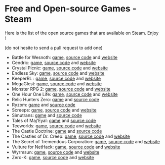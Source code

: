 Free and Open-source Games - Steam
==================================

Here is the list of the open source games that are available on Steam. Enjoy !

(do not hesite to send a pull request to add one)

- Battle for Wesnoth: [game](https://store.steampowered.com/app/599390/Battle_for_Wesnoth/), [source code](https://github.com/wesnoth/wesnoth) and [website](https://www.wesnoth.org/)
- Cendric: [game](https://store.steampowered.com/app/681460/Cendric/), [source code](https://github.com/tizian/Cendric2) and [website](http://cendric.ch/)
- Crystal Picnic: [game](https://store.steampowered.com/app/415890/Crystal_Picnic/), [source code](https://github.com/Nooskewl/crystal-picnic) and [website](https://nooskewl.ca/crystal-picnic/)
- Endless Sky: [game](http://store.steampowered.com/app/404410/Endless_Sky/), [source code](https://github.com/endless-sky) and [website](http://endless-sky.github.io/)
- KeeperRL : [game](https://store.steampowered.com/app/329970), [source code](https://github.com/miki151/keeperrl) and [website](http://keeperrl.com/)
- MegaGlest: [game](http://store.steampowered.com/app/578870/MegaGlest/), [source code](https://github.com/MegaGlest) and [website](https://megaglest.org/)
- Monster RPG 2: [game](https://store.steampowered.com/app/409370/Monster_RPG_2/), [source code](https://github.com/Nooskewl/monster-rpg-2) and [website](https://nooskewl.ca/monster-rpg-2/)
- One Hour One Life: [game](https://store.steampowered.com/app/595690/One_Hour_One_Life/), [source code](https://github.com/jasonrohrer/OneLife) and [website](https://onehouronelife.com/)
- Relic Hunters Zero: [game](http://store.steampowered.com/app/382490/Relic_Hunters_Zero/) and [source code](https://github.com/mventurelli/relichunterszero)
- Ryzom: [game](http://store.steampowered.com/app/373720/Ryzom/) and [source code](https://bitbucket.org/account/user/ryzom/projects/PROJ)
- Screeps: [game](https://store.steampowered.com/app/464350/Screeps/), [source code](https://github.com/screeps/screeps) and [website](https://screeps.com/)
- Simutrans: [game](http://store.steampowered.com/app/434520/Simutrans/) and [source code](https://github.com/aburch/simutrans)
- Tales of Maj'Eyal: [game](http://store.steampowered.com/app/259680/Tales_of_MajEyal/) and [source code](https://te4.org/download)
- Teeworlds: [game](http://store.steampowered.com/app/380840/Teeworlds/), [source code](https://github.com/teeworlds) and [website](https://www.teeworlds.com/)
- The Castle Doctrine: [game](http://store.steampowered.com/app/249570/The_Castle_Doctrine/) and [source code](https://sourceforge.net/p/hcsoftware/CastleDoctrine/ci/default/tree/?SetFreedomCookie)
- The Castles of Dr. Creep: [game](https://store.steampowered.com/app/517930/The_Castles_of_Dr_Creep/), [source code](https://github.com/segrax/DrCreep) and [website](http://creep.sourceforge.net/)
- The Secret of Tremendous Corporation: [game](https://store.steampowered.com/app/380140/The_Secret_of_Tremendous_Corporation/), [source code](https://github.com/dos1/AdventureTheGame) and [website](https://tremendouscorp.com/)
- Vulture for NetHack: [game](https://store.steampowered.com/app/341390/Vulture_for_NetHack/), [source code](http://www.darkarts.co.za/vulture-for-nethack) and [website](http://www.darkarts.co.za/vulture-for-nethack)
- Wyrmsun: [game](http://store.steampowered.com/app/370070/Wyrmsun/), [source code](https://github.com/andrettin/wyrmsun) and [website](http://andrettin.github.io/)
- Zero-K: [game](https://store.steampowered.com/app/334920/ZeroK/), [source code](https://github.com/ZeroK-RTS) and [website](http://zero-k.info/)
